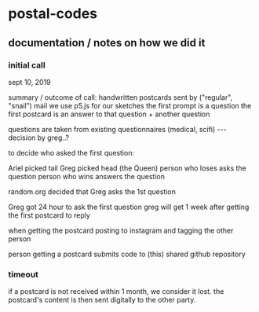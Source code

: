 # postal-codes

## documentation / notes on how we did it

### initial call

sept 10, 2019

summary / outcome of call:
handwritten postcards sent by ("regular", "snail") mail
we use p5.js for our sketches
the first prompt is a question
the first postcard is an answer to that question + another question

questions are taken from existing questionnaires (medical, scifi) --- decision by greg..?

to decide who asked the first question:

Ariel picked tail
Greg picked head (the Queen)
person who loses asks the question
person who wins answers the question

random.org decided that Greg asks the 1st question

Greg got 24 hour to ask the first question
greg will get 1 week after getting the first postcard to reply

when getting the postcard
posting to instagram and tagging the other person

person getting a postcard submits code to (this) shared github repository 

### timeout

if a postcard is not received within 1 month, we consider it lost. the postcard's content is then sent digitally to the other party.
